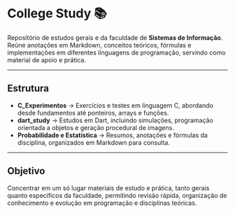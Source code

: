# College Study 📚

Repositório de estudos gerais e da faculdade de **Sistemas de Informação**.  
Reúne anotações em Markdown, conceitos teóricos, fórmulas e implementações em diferentes linguagens de programação, servindo como material de apoio e prática.

---

## Estrutura

- **C_Experimentos** → Exercícios e testes em linguagem C, abordando desde fundamentos até ponteiros, arrays e funções.  
- **dart_study** → Estudos em Dart, incluindo simulações, programação orientada a objetos e geração procedural de imagens.  
- **Probabilidade e Estatística** → Resumos, anotações e fórmulas da disciplina, organizados em Markdown para consulta.  

---

## Objetivo

Concentrar em um só lugar materiais de estudo e prática, tanto gerais quanto específicos da faculdade, permitindo revisão rápida, organização de conhecimento e evolução em programação e disciplinas teóricas.
